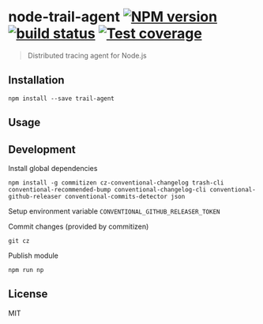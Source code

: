 # node-trail-agent [![NPM version][npm-image]][npm-url] [![build status][travis-image]][travis-url] [![Test coverage][coveralls-image]][coveralls-url]

> Distributed tracing agent for Node.js

## Installation

    npm install --save trail-agent

## Usage

## Development

Install global dependencies

    npm install -g commitizen cz-conventional-changelog trash-cli conventional-recommended-bump conventional-changelog-cli conventional-github-releaser conventional-commits-detector json

Setup environment variable `CONVENTIONAL_GITHUB_RELEASER_TOKEN`

Commit changes (provided by commitizen)

    git cz

Publish module

    npm run np

## License

MIT

[npm-image]: https://img.shields.io/npm/v/trail-agent.svg?style=flat
[npm-url]: https://npmjs.org/package/trail-agent
[travis-image]: https://img.shields.io/travis/CatTail/node-trail-agent.svg?style=flat
[travis-url]: https://travis-ci.org/CatTail/node-trail-agent
[coveralls-image]: https://img.shields.io/coveralls/CatTail/node-trail-agent.svg?style=flat
[coveralls-url]: https://coveralls.io/r/CatTail/node-trail-agent?branch=master
